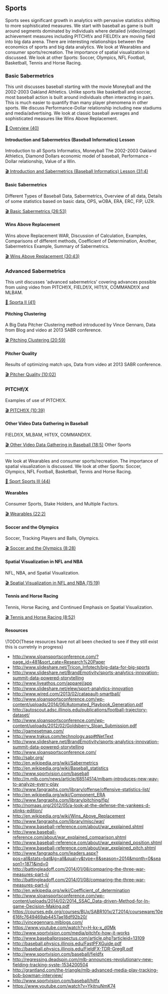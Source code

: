 Sports
------

Sports sees significant growth in analytics with pervasive statistics
shifting to more sophisticated measures. We start with baseball as game
is built around segments dominated by individuals where detailed
(video/image) achievement measures including PITCHf/x and FIELDf/x are
moving field into big data arena. There are interesting relationships
between the economics of sports and big data analytics. We look at
Wearables and consumer sports/recreation. The importance of spatial
visualization is discussed. We look at other Sports: Soccer, Olympics,
NFL Football, Basketball, Tennis and Horse Racing.

### Basic Sabermetrics

This unit discusses baseball starting with the movie Moneyball and the
2002-2003 Oakland Athletics. Unlike sports like basketball and soccer,
most baseball action is built around individuals often interacting in
pairs. This is much easier to quantify than many player phenomena in
other sports. We discuss Performance-Dollar relationship including new
stadiums and media/advertising. We look at classic baseball averages and
sophisticated measures like Wins Above Replacement.

[:scroll: Overview
(40)](https://drive.google.com/open?id=0B8936_ytjfjmbWt6bGZuTFJ4TFE)

#### Introduction and Sabermetrics (Baseball Informatics) Lesson

Introduction to all Sports Informatics, Moneyball The 2002-2003 Oakland
Athletics, Diamond Dollars economic model of baseball, Performance -
Dollar relationship, Value of a Win.

[:clapper: Introduction and Sabermetrics (Baseball Informatics) Lesson
(31:4)](https://www.youtube.com/watch?v=Dd4zV__G5Q8)

#### Basic Sabermetrics

Different Types of Baseball Data, Sabermetrics, Overview of all data,
Details of some statistics based on basic data, OPS, wOBA, ERA, ERC,
FIP, UZR.

[:clapper: Basic Sabermetrics
(26:53)](https://www.youtube.com/watch?v=L0X-RQJZKrs)

#### Wins Above Replacement

Wins above Replacement WAR, Discussion of Calculation, Examples,
Comparisons of different methods, Coefficient of Determination, Another,
Sabermetrics Example, Summary of Sabermetrics.

[:clapper: Wins Above Replacement
(30:43)](https://www.youtube.com/watch?v=D6PHqPor4LA)

### Advanced Sabermetrics

This unit discusses 'advanced sabermetrics' covering advances possible
from using video from PITCHf/X, FIELDf/X, HITf/X, COMMANDf/X and MLBAM.

[:scroll: Sporta II
(41)](https://drive.google.com/open?id=0B8936_ytjfjmUDh0Y01GbW9tWnc)

#### Pitching Clustering

A Big Data Pitcher Clustering method introduced by Vince Gennaro, Data
from Blog and video at 2013 SABR conference.

[:clapper: Pitching Clustering
(20:59)](https://www.youtube.com/watch?v=rZ9-b54aEvw)

#### Pitcher Quality

Results of optimizing match ups, Data from video at 2013 SABR
conference.

[:clapper: Pitcher Quality
(10:02)](https://www.youtube.com/watch?v=OkkUaySvXOY)

### PITCHf/X

Examples of use of PITCHf/X.

[:clapper: PITCHf/X
(10:39)](https://www.youtube.com/watch?v=m7IXhsHgQmE)

#### Other Video Data Gathering in Baseball

FIELDf/X, MLBAM, HITf/X, COMMANDf/X.

[:clapper: Other Video Data Gathering in Baseball
(18:5)](https://www.youtube.com/watch?v=nKZiOOGccms) Other Sports

------------------------------------------------------------------------

We look at Wearables and consumer sports/recreation. The importance of
spatial visualization is discussed. We look at other Sports: Soccer,
Olympics, NFL Football, Basketball, Tennis and Horse Racing.

[:scroll: Sport Sports III
(44)](https://drive.google.com/open?id=0B8936_ytjfjmUGdpUzFaRzhyWXM)

#### Wearables

Consumer Sports, Stake Holders, and Multiple Factors.

[:clapper: Wearables
(22:2)](https://www.youtube.com/watch?v=F_cPq6xIXw0)

#### Soccer and the Olympics

Soccer, Tracking Players and Balls, Olympics.

[:clapper: Soccer and the Olympics
(8:28)](https://www.youtube.com/watch?v=AiZneaLJMTs)

#### Spatial Visualization in NFL and NBA

NFL, NBA, and Spatial Visualization.

[:clapper: Spatial Visualization in NFL and NBA
(15:19)](https://www.youtube.com/watch?v=Uorh3RJLC1s)

#### Tennis and Horse Racing

Tennis, Horse Racing, and Continued Emphasis on Spatial Visualization.

[:clapper: Tennis and Horse Racing
(8:52)](https://www.youtube.com/watch?v=2P-pismFSrI)

#### Resources

\TODO{These resources have not all been checked to see if they still
  exist this is curretnly in progress}
-   <http://www.sloansportsconference.com/?page_id=481&sort_cate=Research%20Paper>
-   <http://www.slideshare.net/Tricon_Infotech/big-data-for-big-sports>
-   <http://www.slideshare.net/BrandEmotivity/sports-analytics-innovation-summit-data-powered-storytelling>
-   <http://www.liveathos.com/apparel/app>
-   <http://www.slideshare.net/elew/sport-analytics-innovation>
-   <http://www.wired.com/2013/02/catapault-smartball/>
-   <http://www.sloansportsconference.com/wp-content/uploads/2014/06/Automated_Playbook_Generation.pdf>
-   <http://autoscout.adsc.illinois.edu/publications/football-trajectory-dataset/>
-   <http://www.sloansportsconference.com/wp-content/uploads/2012/02/Goldsberry_Sloan_Submission.pdf>
-   <http://gamesetmap.com/>
-   <http://www.trakus.com/technology.asp#tNetText>
-   <http://www.slideshare.net/BrandEmotivity/sports-analytics-innovation-summit-data-powered-storytelling>
-   <http://www.sloansportsconference.com/>
-   <http://sabr.org/>
-   <http://en.wikipedia.org/wiki/Sabermetrics>
-   <http://en.wikipedia.org/wiki/Baseball_statistics>
-   <http://www.sportvision.com/baseball>
-   <http://m.mlb.com/news/article/68514514/mlbam-introduces-new-way-to-analyze-every-play>
-   <http://www.fangraphs.com/library/offense/offensive-statistics-list/>
-   <http://en.wikipedia.org/wiki/Component_ERA>
-   <http://www.fangraphs.com/library/pitching/fip/>
-   <http://nomaas.org/2012/05/a-look-at-the-defense-the-yankees-d-stinks-edition/>
-   <http://en.wikipedia.org/wiki/Wins_Above_Replacement>
-   <http://www.fangraphs.com/library/misc/war/>
-   <http://www.baseball-reference.com/about/war_explained.shtml>
-   <http://www.baseball-reference.com/about/war_explained_comparison.shtml>
-   <http://www.baseball-reference.com/about/war_explained_position.shtml>
-   <http://www.baseball-reference.com/about/war_explained_pitch.shtml>
-   <http://www.fangraphs.com/leaders.aspx?pos=all&stats=bat&lg=all&qual=y&type=8&season=2014&month=0&season1=1871&ind=0>
-   <http://battingleadoff.com/2014/01/08/comparing-the-three-war-measures-part-ii/>
-   <http://battingleadoff.com/2014/01/08/comparing-the-three-war-measures-part-ii/>
-   <http://en.wikipedia.org/wiki/Coefficient_of_determination>
-   <http://www.sloansportsconference.com/wp-content/uploads/2014/02/2014_SSAC_Data-driven-Method-for-In-game-Decision-Making.pdf>
-   <https://courses.edx.org/courses/BUx/SABR101x/2T2014/courseware/10e616fc7649469ab4457ae18df92b20/>
-   <http://vincegennaro.mlblogs.com/>
-   <https://www.youtube.com/watch?v=H-kx-x_d0Mk>
-   <http://www.sportvision.com/media/pitchfx-how-it-works>
-   <http://www.baseballprospectus.com/article.php?articleid=13109>
-   <http://baseball.physics.illinois.edu/FastPFXGuide.pdf>
-   <http://baseball.physics.illinois.edu/FieldFX-TDR-GregR.pdf>
-   <http://www.sportvision.com/baseball/fieldfx>
-   <http://regressing.deadspin.com/mlb-announces-revolutionary-new-fielding-tracking-syste-1534200504>
-   <http://grantland.com/the-triangle/mlb-advanced-media-play-tracking-bob-bowman-interview/>
-   <http://www.sportvision.com/baseball/hitfx>
-   <https://www.youtube.com/watch?v=YkjtnuNmK74>
